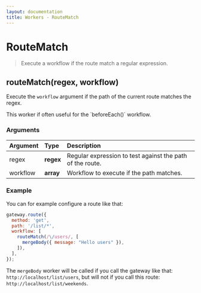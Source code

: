 ```yaml
---
layout: documentation
title: Workers - RouteMatch
---
```


# RouteMatch

> Execute a workflow if the route match a regular expression.

## routeMatch(regex, workflow)

Execute the `workflow` argument if the path of the current route matches the regex.

<div class="tip" markdown="1">
This worker if often useful for the `beforeEach()` workflow.
</div>

### Arguments

| Argument   | Type      | Description                                               |
| :--------- | :-------- | :-------------------------------------------------------- |
| regex      | **regex** | Regular expression to test against the path of the route. |
| workflow   | **array** | Workflow to execute if the path matches.                  |

### Example

You can for example configure a route like that:

```js
gateway.route({
  method: 'get',
  path: '/list/*',
  workflow: [
    routeMatch(/\/users/, [
      mergeBody({ message: "Hello users" }),
    ]),
  ],
});
```

The `mergeBody` worker will be called if you call the gateway like that: `http://localhost/list/users`,
but will not if you call this route: `http://localhost/list/weekends`.
